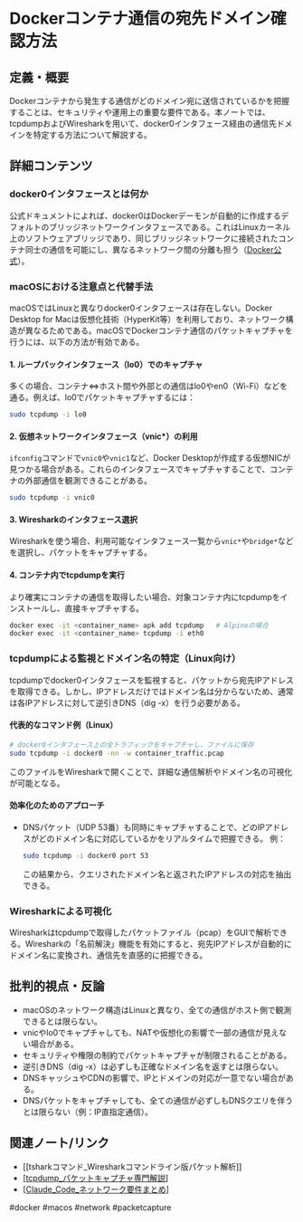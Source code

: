 # Dockerコンテナ通信の宛先ドメイン確認方法

## 定義・概要
Dockerコンテナから発生する通信がどのドメイン宛に送信されているかを把握することは、セキュリティや運用上の重要な要件である。本ノートでは、tcpdumpおよびWiresharkを用いて、docker0インタフェース経由の通信先ドメインを特定する方法について解説する。

## 詳細コンテンツ
### docker0インタフェースとは何か
公式ドキュメントによれば、docker0はDockerデーモンが自動的に作成するデフォルトのブリッジネットワークインタフェースである。これはLinuxカーネル上のソフトウェアブリッジであり、同じブリッジネットワークに接続されたコンテナ同士の通信を可能にし、異なるネットワーク間の分離も担う（[Docker公式](https://docs.docker.com/network/bridge/)）。

### macOSにおける注意点と代替手法
macOSではLinuxと異なりdocker0インタフェースは存在しない。Docker Desktop for Macは仮想化技術（HyperKit等）を利用しており、ネットワーク構造が異なるためである。macOSでDockerコンテナ通信のパケットキャプチャを行うには、以下の方法が有効である。

#### 1. ループバックインタフェース（lo0）でのキャプチャ
多くの場合、コンテナ⇔ホスト間や外部との通信はlo0やen0（Wi-Fi）などを通る。例えば、lo0でパケットキャプチャするには：
```bash
sudo tcpdump -i lo0
```

#### 2. 仮想ネットワークインタフェース（vnic*）の利用
`ifconfig`コマンドで`vnic0`や`vnic1`など、Docker Desktopが作成する仮想NICが見つかる場合がある。これらのインタフェースでキャプチャすることで、コンテナの外部通信を観測できることがある。
```bash
sudo tcpdump -i vnic0
```

#### 3. Wiresharkのインタフェース選択
Wiresharkを使う場合、利用可能なインタフェース一覧から`vnic*`や`bridge*`などを選択し、パケットをキャプチャする。

#### 4. コンテナ内でtcpdumpを実行
より確実にコンテナの通信を取得したい場合、対象コンテナ内にtcpdumpをインストールし、直接キャプチャする。
```bash
docker exec -it <container_name> apk add tcpdump   # Alpineの場合
docker exec -it <container_name> tcpdump -i eth0
```

### tcpdumpによる監視とドメイン名の特定（Linux向け）
tcpdumpでdocker0インタフェースを監視すると、パケットから宛先IPアドレスを取得できる。しかし、IPアドレスだけではドメイン名は分からないため、通常は各IPアドレスに対して逆引きDNS（dig -x）を行う必要がある。

#### 代表的なコマンド例（Linux）
```bash
# docker0インタフェース上の全トラフィックをキャプチャし、ファイルに保存
sudo tcpdump -i docker0 -nn -w container_traffic.pcap
```
このファイルをWiresharkで開くことで、詳細な通信解析やドメイン名の可視化が可能となる。

#### 効率化のためのアプローチ
- DNSパケット（UDP 53番）も同時にキャプチャすることで、どのIPアドレスがどのドメイン名に対応しているかをリアルタイムで把握できる。
  例：
  ```bash
  sudo tcpdump -i docker0 port 53
  ```
  この結果から、クエリされたドメイン名と返されたIPアドレスの対応を抽出できる。

### Wiresharkによる可視化
Wiresharkはtcpdumpで取得したパケットファイル（pcap）をGUIで解析できる。Wiresharkの「名前解決」機能を有効にすると、宛先IPアドレスが自動的にドメイン名に変換され、通信先を直感的に把握できる。

## 批判的視点・反論
- macOSのネットワーク構造はLinuxと異なり、全ての通信がホスト側で観測できるとは限らない。
- vnicやlo0でキャプチャしても、NATや仮想化の影響で一部の通信が見えない場合がある。
- セキュリティや権限の制約でパケットキャプチャが制限されることがある。
- 逆引きDNS（dig -x）は必ずしも正確なドメイン名を返すとは限らない。
- DNSキャッシュやCDNの影響で、IPとドメインの対応が一意でない場合がある。
- DNSパケットをキャプチャしても、全ての通信が必ずしもDNSクエリを伴うとは限らない（例：IP直指定通信）。

## 関連ノート/リンク
- [[tsharkコマンド_Wiresharkコマンドライン版パケット解析]]
- [[tcpdump_パケットキャプチャ専門解説]]
- [[Claude_Code_ネットワーク要件まとめ]]

#docker #macos #network #packetcapture

[//begin]: # "Autogenerated link references for markdown compatibility"
[Claude_Code_ネットワーク要件まとめ]: Claude_Code_%E3%83%8D%E3%83%83%E3%83%88%E3%83%AF%E3%83%BC%E3%82%AF%E8%A6%81%E4%BB%B6%E3%81%BE%E3%81%A8%E3%82%81.md "Claude Codeに必要なネットワーク要件まとめ"
[tcpdump_パケットキャプチャ専門解説]: tcpdump_%E3%83%91%E3%82%B1%E3%83%83%E3%83%88%E3%82%AD%E3%83%A3%E3%83%97%E3%83%81%E3%83%A3%E5%B0%82%E9%96%80%E8%A7%A3%E8%AA%AC.md "tcpdump パケットキャプチャ専門解説"
[//end]: # "Autogenerated link references"
